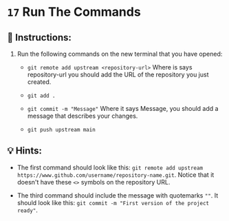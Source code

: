 # `17` Run The Commands

## 📝 Instructions:

1. Run the following commands on the new terminal that you have opened:

    + `git remote add upstream <repository-url>` Where is says repository-url you should add the URL of the repository you just created.

    + `git add .`

    + `git commit -m "Message"` Where it says Message, you should add a message that describes your changes.

    + `git push upstream main`

## 💡 Hints:

+ The first command should look like this: `git remote add upstream https://www.github.com/username/repository-name.git`. Notice that it doesn't have these `<>` symbols on the repository URL.

+ The third command should include the message with quotemarks `""`. It should look like this: `git commit -m "First version of the project ready"`.
